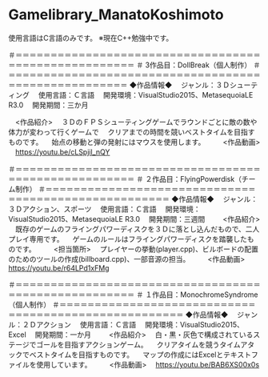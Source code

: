 # Gamelibrary_ManatoKoshimoto
使用言語はC言語のみです。
※現在C++勉強中です。

＃＝＝＝＝＝＝＝＝＝＝＝＝＝＝＝＝＝＝＝＝＝＝＝＝＝＝＝＝＝＝＝＝＝＝＝＝＝＝＝＝＝＝＝＝＝＝＝＝＝＝＝＝＝
＃	3作品目：DollBreak（個人制作）
＃＝＝＝＝＝＝＝＝＝＝＝＝＝＝＝＝＝＝＝＝＝＝＝＝＝＝＝＝＝＝＝＝＝＝＝＝＝＝＝＝＝＝＝＝＝＝＝＝＝＝＝＝＝
◆作品情報◆
　ジャンル：３Ｄシューティング
　使用言語：Ｃ言語
　開発環境：VisualStudio2015、MetasequoiaLE R3.0
　開発期間：三か月

　<作品紹介>
　３ＤのＦＰＳシューティングゲームでラウンドごとに敵の数や体力が変わって行くゲームで
　クリアまでの時間を競いベストタイムを目指すものです。
　始点の移動と弾の発射にはマウスを使用します。
　
　<作品動画>
　https://youtu.be/cLSpjil_nQY

＃＝＝＝＝＝＝＝＝＝＝＝＝＝＝＝＝＝＝＝＝＝＝＝＝＝＝＝＝＝＝＝＝＝＝＝＝＝＝＝＝＝＝＝＝＝＝＝＝＝＝＝＝＝
＃	２作品目：FlyingPowerdisk（チーム制作）
＃＝＝＝＝＝＝＝＝＝＝＝＝＝＝＝＝＝＝＝＝＝＝＝＝＝＝＝＝＝＝＝＝＝＝＝＝＝＝＝＝＝＝＝＝＝＝＝＝＝＝＝＝＝
◆作品情報◆
　ジャンル：３Ｄアクション、スポーツ
　使用言語：Ｃ言語
　開発環境：VisualStudio2015、MetasequoiaLE R3.0
　開発期間：三週間
　
　<作品紹介>
　既存のゲームのフライングパワーディスクを３Ｄに落とし込んだもので、二人プレイ専用です。
　ゲームのルールはフライングパワーディスクを踏襲したものです。
　
　<担当箇所>
　プレイヤーの挙動(player.cpp)、ビルボードの配置のためのツールの作成(billboard.cpp)、一部音源の担当。
　
　<作品動画>
　https://youtu.be/r64LPd1xFMg

＃＝＝＝＝＝＝＝＝＝＝＝＝＝＝＝＝＝＝＝＝＝＝＝＝＝＝＝＝＝＝＝＝＝＝＝＝＝＝＝＝＝＝＝＝＝＝＝＝＝＝＝＝＝
＃	１作品目：MonochromeSyndrome（個人制作）
＃＝＝＝＝＝＝＝＝＝＝＝＝＝＝＝＝＝＝＝＝＝＝＝＝＝＝＝＝＝＝＝＝＝＝＝＝＝＝＝＝＝＝＝＝＝＝＝＝＝＝＝＝＝
◆作品情報◆
　ジャンル：２Ｄアクション
　使用言語：Ｃ言語
　開発環境：VisualStudio2015、Excel
　開発期間：一か月
　
　<作品紹介>
　白・黒・灰色で構成されているステージでゴールを目指すアクションゲーム。
　クリアタイムを競うタイムアタックでベストタイムを目指すものです。
　マップの作成にはExcelとテキストファイルを使用しています。
　
　<作品動画>
　https://youtu.be/BAB6XS00x0s